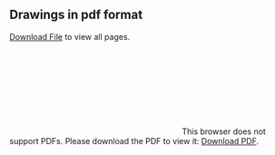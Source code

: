 ## Drawings in pdf format

[Download File](https://github.com/304B/concept/blob/gh-pages/202008.pdf) to view all pages.



<div>
<object data="https://github.com/304B/concept/blob/gh-pages/202008.pdf" type="application/pdf" >
    <embed src="https://github.com/304B/concept/blob/gh-pages/202008.pdf">
        This browser does not support PDFs. Please download the PDF to view it: <a href="https://github.com/304B/concept/blob/gh-pages/202008.pdf">Download PDF</a>.</p>
    </embed>
</object>
</div>



